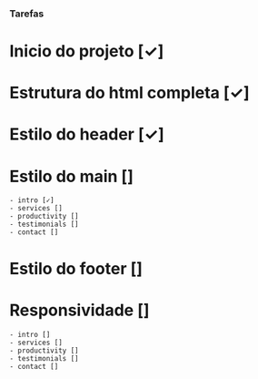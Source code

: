 ### Tarefas 

# Inicio do projeto [✓]
# Estrutura do html completa [✓]
# Estilo do header [✓]
# Estilo do main []
    - intro [✓]
    - services []
    - productivity []
    - testimonials []
    - contact []
# Estilo do  footer []
# Responsividade []
    - intro []
    - services []
    - productivity []
    - testimonials []
    - contact []